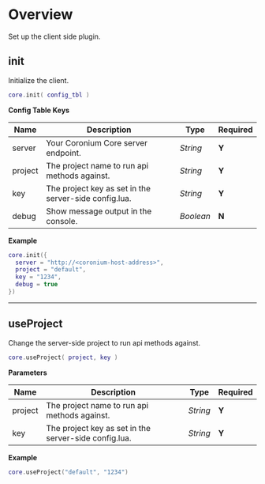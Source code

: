 # Overview

Set up the client side plugin.

## init

Initialize the client.

```lua
core.init( config_tbl )
```

__Config Table Keys__

|Name|Description|Type|Required|
|----|-----------|----|--------|
|server|Your Coronium Core server endpoint.|_String_|__Y__|
|project|The project name to run api methods against.|_String_|__Y__|
|key|The project key as set in the server-side config.lua.|_String_|__Y__|
|debug|Show message output in the console.|_Boolean_|__N__|

__Example__

```lua
core.init({
  server = "http://<coronium-host-address>",
  project = "default",
  key = "1234",
  debug = true
})
```

---

## useProject

Change the server-side project to run api methods against.

```lua
core.useProject( project, key )
```

__Parameters__

|Name|Description|Type|Required|
|----|-----------|----|--------|
|project|The project name to run api methods against.|_String_|__Y__|
|key|The project key as set in the server-side config.lua.|_String_|__Y__|

__Example__

```lua
core.useProject("default", "1234")
```

